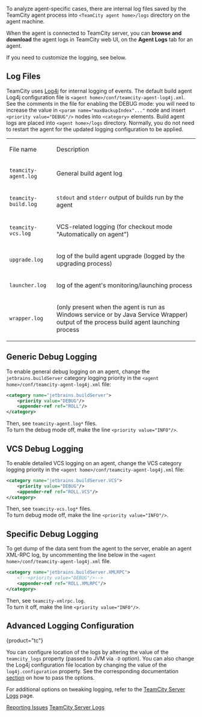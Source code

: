 [//]: # (title: Viewing Build Agent Logs)
[//]: # (auxiliary-id: Viewing Build Agent Logs)

To analyze agent-specific cases, there are internal log files saved by the TeamCity agent process into `<TeamCity agent home>/logs` directory on the agent machine.

When the agent is connected to TeamCity server, you can __browse and download__ the agent logs in TeamCity web UI, on the __Agent Logs__ tab for an agent.

If you need to customize the logging, see below.

## Log Files

TeamCity uses [Log4j](http://logging.apache.org/log4j) for internal logging of events. The default build agent Log4j configuration file is `<agent home>/conf/teamcity-agent-log4j.xml`.   
See the comments in the file for enabling the DEBUG mode: you will need to increase the value in `<param name="maxBackupIndex"..."` node and insert `<priority value="DEBUG"/>` nodes into `<category>` elements. Build agent logs are placed into `<agent home>/logs` directory. Normally, you do not need to restart the agent for the updated logging configuration to be applied.

<table><tr>

<td>

File name

</td>

<td>

Description

</td></tr><tr>

<td>

`teamcity-agent.log`

</td>

<td>

General build agent log

</td></tr><tr>

<td>

`teamcity-build.log`

</td>

<td>

`stdout` and `stderr` output of builds run by the agent

</td></tr><tr>

<td>

`teamcity-vcs.log`

</td>

<td>

VCS-related logging (for checkout mode "Automatically on agent")

</td></tr><tr>

<td>

`upgrade.log`

</td>

<td>

log of the build agent upgrade (logged by the upgrading process)

</td></tr><tr>

<td>

`launcher.log`

</td>

<td>

log of the agent's monitoring/launching process

</td></tr><tr>

<td>

`wrapper.log`

</td>

<td>

(only present when the agent is run as Windows service or by Java Service Wrapper) output of the process build agent launching process

</td></tr></table>

## Generic Debug Logging

To enable general debug logging on an agent, change the `jetbrains.buildServer` category logging priority in the `<agent home>/conf/teamcity-agent-log4j.xml` file:

```XML
<category name="jetbrains.buildServer">
    <priority value="DEBUG"/>
    <appender-ref ref="ROLL"/>
</category>

```

Then, see `teamcity-agent.log*` files.   
To turn the debug mode off, make the line `<priority value="INFO"/>`.

## VCS Debug Logging

To enable detailed VCS logging on an agent, change the VCS category logging priority in the `<agent home>/conf/teamcity-agent-log4j.xml` file:

```XML
<category name="jetbrains.buildServer.VCS">
    <priority value="DEBUG"/>
    <appender-ref ref="ROLL.VCS"/>
</category>

```

Then, see `teamcity-vcs.log*` files.   
To turn debug mode off, make the line `<priority value="INFO"/>`.

## Specific Debug Logging

To get dump of the data sent from the agent to the server, enable an agent XML-RPC log, by uncommenting the line below in the `<agent home>/conf/teamcity-agent-log4j.xml` file.

```XML
<category name="jetbrains.buildServer.XMLRPC">
    <!--<priority value="DEBUG"/>-->
    <appender-ref ref="ROLL.XMLRPC"/>
</category>

```

Then, see `teamcity-xmlrpc.log`.   
To turn it off, make the line `<priority value="INFO"/>`.

## Advanced Logging Configuration
{product="tc"}

You can configure location of the logs by altering the value of the `teamcity_logs` property (passed to JVM via `-D` option). You can also change the Log4j configuration file location by changing the value of the `log4j.configuration` property. See the corresponding documentation [section](configuring-build-agent-startup-properties.md) on how to pass the options.

For additional options on tweaking logging, refer to the [TeamCity Server Logs](teamcity-server-logs.md#Changing+Logging+Configuration) page.

<seealso>
        <category ref="troubleshooting">
            <a href="reporting-issues.md">Reporting Issues</a>
        </category>
        <category ref="admin-guide" product="tc">
            <a href="teamcity-server-logs.md">TeamCity Server Logs</a>
        </category>
</seealso>
